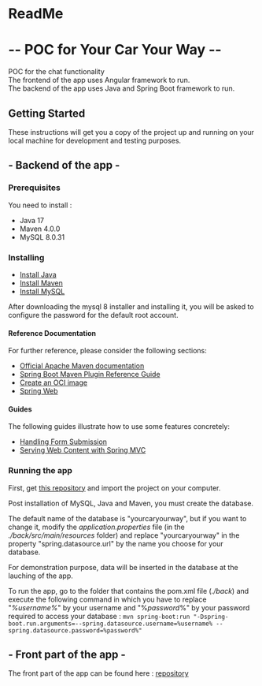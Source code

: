 # **ReadMe**

#  -- **POC for Your Car Your Way** --

POC for the chat functionality </br>
The frontend of the app uses Angular framework to run.</br>
The backend of the app uses Java and Spring Boot framework to run.

## **Getting Started**

These instructions will get you a copy of the project up and running on your local machine for development and testing purposes.

##  - **Backend of the app** -

### **Prerequisites**

You need to install :
* Java 17
* Maven 4.0.0
* MySQL 8.0.31

### **Installing**

* [Install Java](https://docs.oracle.com/javase/8/docs/technotes/guides/install/install_overview.html)
* [Install Maven](https://maven.apache.org/install.html)
* [Install MySQL](https://dev.mysql.com/downloads/mysql/)

After downloading the mysql 8 installer and installing it, you will be asked to configure the password for the default root account.

#### Reference Documentation

For further reference, please consider the following sections:

* [Official Apache Maven documentation](https://maven.apache.org/guides/index.html)
* [Spring Boot Maven Plugin Reference Guide](https://docs.spring.io/spring-boot/docs/3.0.2/maven-plugin/reference/html/)
* [Create an OCI image](https://docs.spring.io/spring-boot/docs/3.0.2/maven-plugin/reference/html/#build-image)
* [Spring Web](https://docs.spring.io/spring-boot/docs/3.0.2/reference/htmlsingle/#web)

#### Guides

The following guides illustrate how to use some features concretely:

* [Handling Form Submission](https://spring.io/guides/gs/handling-form-submission/)
* [Serving Web Content with Spring MVC](https://spring.io/guides/gs/serving-web-content/)

### **Running the app**

First, get [this repository](https://github.com/Solau92/DevFS-Projet-13-Definissez-une-solution-fonctionnelle-et-une-architecture-back.git) and import the project on your computer.

Post installation of MySQL, Java and Maven, you must create the database.

The default name of the database is "yourcaryourway", but if you want to change it, modify the *application.properties* file (in the *./back/src/main/resources* folder) and replace "yourcaryourway" in the property "spring.datasource.url" by the name you choose for your database.

For demonstration purpose, data will be inserted in the database at the lauching of the app.

To run the app, go to the folder that contains the pom.xml file (*./back*) and execute the following command in which you have to replace "*%username%*" by your username and "%*password*%" by your password required to access your database :
`mvn spring-boot:run "-Dspring-boot.run.arguments=--spring.datasource.username=%username% --spring.datasource.password=%password%"`


## - **Front part of the app** -
 
The front part of the app can be found here : [repository](https://github.com/Solau92/DevFS-Projet-13-Definissez-une-solution-fonctionnelle-et-une-architecture-front.git)